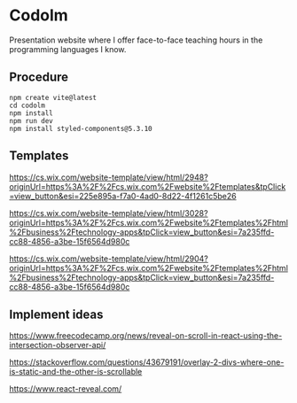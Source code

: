 # Codolm
Presentation website where I offer face-to-face teaching hours in the programming languages I know.

## Procedure
    npm create vite@latest
    cd codolm
    npm install
    npm run dev
    npm install styled-components@5.3.10

## Templates

https://cs.wix.com/website-template/view/html/2948?originUrl=https%3A%2F%2Fcs.wix.com%2Fwebsite%2Ftemplates&tpClick=view_button&esi=225e895a-f7a0-4ad0-8d22-4f1261c5be26

https://cs.wix.com/website-template/view/html/3028?originUrl=https%3A%2F%2Fcs.wix.com%2Fwebsite%2Ftemplates%2Fhtml%2Fbusiness%2Ftechnology-apps&tpClick=view_button&esi=7a235ffd-cc88-4856-a3be-15f6564d980c

https://cs.wix.com/website-template/view/html/2904?originUrl=https%3A%2F%2Fcs.wix.com%2Fwebsite%2Ftemplates%2Fhtml%2Fbusiness%2Ftechnology-apps&tpClick=view_button&esi=7a235ffd-cc88-4856-a3be-15f6564d980c

## Implement ideas

https://www.freecodecamp.org/news/reveal-on-scroll-in-react-using-the-intersection-observer-api/

https://stackoverflow.com/questions/43679191/overlay-2-divs-where-one-is-static-and-the-other-is-scrollable

https://www.react-reveal.com/